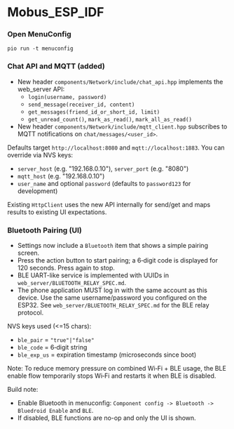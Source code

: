 # Mobus_ESP_IDF

### Open MenuConfig
`pio run -t menuconfig`

### Chat API and MQTT (added)
- New header `components/Network/include/chat_api.hpp` implements the web_server API:
  - `login(username, password)`
  - `send_message(receiver_id, content)`
  - `get_messages(friend_id_or_short_id, limit)`
  - `get_unread_count()`, `mark_as_read()`, `mark_all_as_read()`
- New header `components/Network/include/mqtt_client.hpp` subscribes to MQTT notifications on `chat/messages/<user_id>`.

Defaults target `http://localhost:8080` and `mqtt://localhost:1883`.
You can override via NVS keys:
- `server_host` (e.g. "192.168.0.10"), `server_port` (e.g. "8080")
- `mqtt_host` (e.g. "192.168.0.10")
- `user_name` and optional `password` (defaults to `password123` for development)

Existing `HttpClient` uses the new API internally for send/get and maps results to existing UI expectations.

### Bluetooth Pairing (UI)
- Settings now include a `Bluetooth` item that shows a simple pairing screen.
- Press the action button to start pairing; a 6‑digit code is displayed for 120 seconds. Press again to stop.
- BLE UART-like service is implemented with UUIDs in `web_server/BLUETOOTH_RELAY_SPEC.md`.
- The phone application MUST log in with the same account as this device. Use the same username/password you configured on the ESP32. See `web_server/BLUETOOTH_RELAY_SPEC.md` for the BLE relay protocol.

NVS keys used (<=15 chars):
- `ble_pair` = `"true"|"false"`
- `ble_code` = 6‑digit string
- `ble_exp_us` = expiration timestamp (microseconds since boot)

Note: To reduce memory pressure on combined Wi‑Fi + BLE usage, the BLE enable flow temporarily stops Wi‑Fi and restarts it when BLE is disabled.

Build note:
- Enable Bluetooth in menuconfig: `Component config -> Bluetooth -> Bluedroid Enable` and `BLE`.
- If disabled, BLE functions are no-op and only the UI is shown.
